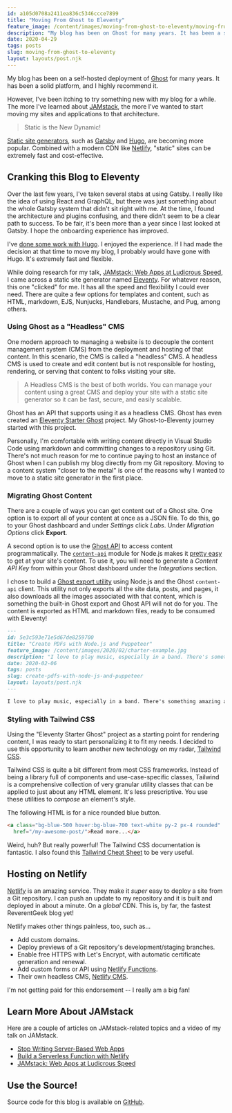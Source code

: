 ```yaml
---
id: a105d0708a2411ea836c5346ccce7899
title: "Moving From Ghost to Eleventy"
feature_image: /content/images/moving-from-ghost-to-eleventy/moving-from-ghost-to-eleventy.jpg
description: "My blog has been on Ghost for many years. It has been a solid platform, and I highly recommend it. However, I've been itching to try something new for a while..."
date: 2020-04-29
tags: posts
slug: moving-from-ghost-to-eleventy
layout: layouts/post.njk
---
```


My blog has been on a self-hosted deployment of [Ghost](https://ghost.org/) for many years. It has been a solid platform, and I highly recommend it.

However, I've been itching to try something new with my blog for a while. The more I've learned about [JAMstack](https://jamstack.org/), the more I've wanted to start moving my sites and applications to that architecture.

> Static is the New Dynamic!

[Static site generators](https://www.staticgen.com/), such as [Gatsby](https://www.gatsbyjs.org/) and [Hugo](https://gohugo.io/), are becoming more popular. Combined with a modern CDN like [Netlify](https://www.netlify.com/), "static" sites can be extremely fast and cost-effective.

## Cranking this Blog to Eleventy

Over the last few years, I've taken several stabs at using Gatsby. I really like the idea of using React and GraphQL, but there was just something about the whole Gatsby system that didn't sit right with me. At the time, I found the architecture and plugins confusing, and there didn't seem to be a clear path to success. To be fair, it's been more than a year since I last looked at Gatsby. I hope the onboarding experience has improved.

I've [done some work with Hugo](https://developer.okta.com/blog/2019/10/08/secure-and-scalable-an-introduction-to-jamstack). I enjoyed the experience. If I had made the decision at that time to move my blog, I probably would have gone with Hugo. It's extremely fast and flexible.

While doing research for my talk, [JAMstack: Web Apps at Ludicrous Speed](https://www.youtube.com/watch?v=WkCHNh5zpm0), I came across a static site generator named [Eleventy](https://www.11ty.dev/). For whatever reason, this one "clicked" for me. It has all the speed and flexibility I could ever need. There are quite a few options for templates and content, such as HTML, markdown, EJS, Nunjucks, Handlebars, Mustache, and Pug, among others.

### Using Ghost as a "Headless" CMS

One modern approach to managing a website is to decouple the content management system (CMS) from the deployment and hosting of that content. In this scenario, the CMS is called a "headless" CMS. A headless CMS is used to create and edit content but is not responsible for hosting, rendering, or serving that content to folks visiting your site.

> A Headless CMS is the best of both worlds. You can manage your content using a great CMS and deploy your site with a static site generator so it can be fast, secure, and easily scalable.

Ghost has an API that supports using it as a headless CMS. Ghost has even created an [Eleventy Starter Ghost](https://github.com/TryGhost/eleventy-starter-ghost) project. My Ghost-to-Eleventy journey started with this project.

Personally, I'm comfortable with writing content directly in Visual Studio Code using markdown and committing changes to a repository using Git. There's not much reason for me to continue paying to host an instance of Ghost when I can publish my blog directly from my Git repository. Moving to a content system "closer to the metal" is one of the reasons why I wanted to move to a static site generator in the first place.

### Migrating Ghost Content

There are a couple of ways you can get content out of a Ghost site. One option is to export all of your content at once as a JSON file. To do this, go to your Ghost dashboard and under *Settings* click *Labs*. Under *Migration Options* click **Export**.

A second option is to use the [Ghost API](https://ghost.org/docs/api/v3/) to access content programmatically. The [`content-api`](https://www.npmjs.com/package/@tryghost/content-api) module for Node.js makes it [pretty easy](https://ghost.org/docs/api/v3/javascript/content/) to get at your site's content. To use it, you will need to generate a *Content API Key* from within your Ghost dashboard under the *Integrations* section.

I chose to build a [Ghost export utility](https://github.com/reverentgeek/ghost-to-eleventy-exporter) using Node.js and the Ghost `content-api` client. This utility not only exports all the site data, posts, and pages, it also downloads all the images associated with that content, which is something the built-in Ghost export and Ghost API will not do for you. The content is exported as HTML and markdown files, ready to be consumed with Eleventy!

```markdown
---
id: 5e3c593e71e5d67de8259700
title: "Create PDFs with Node.js and Puppeteer"
feature_image: /content/images/2020/02/charter-example.jpg
description: "I love to play music, especially in a band. There's something amazing about the synergy of multiple people harmonizing voices and…"
date: 2020-02-06
tags: posts
slug: create-pdfs-with-node-js-and-puppeteer
layout: layouts/post.njk
---

I love to play music, especially in a band. There's something amazing about the synergy of multiple people harmonizing voices and instruments. However, for a band to be successful, everyone needs to be on the _same page_ or it just sounds like a mess.
```

### Styling with Tailwind CSS

Using the "Eleventy Starter Ghost" project as a starting point for rendering content, I was ready to start personalizing it to fit my needs. I decided to use this opportunity to learn another new technology on my radar, [Tailwind CSS](https://tailwindcss.com/).

Tailwind CSS is quite a bit different from most CSS frameworks. Instead of being a library full of components and use-case-specific classes, Tailwind is a comprehensive collection of very granular utility classes that can be applied to just about any HTML element. It's less prescriptive. You use these utilities to *compose* an element's style.

The following HTML is for a nice rounded blue button.

```html
<a class="bg-blue-500 hover:bg-blue-700 text-white py-2 px-4 rounded"
  href="/my-awesome-post/">Read more...</a>
```

Weird, huh? But really powerful! The Tailwind CSS documentation is fantastic. I also found this [Tailwind Cheat Sheet](https://nerdcave.com/tailwind-cheat-sheet) to be very useful.

## Hosting on Netlify

[Netlify](https://www.netlify.com/) is an amazing service. They make it *super* easy to deploy a site from a Git repository. I can push an update to my repository and it is built and deployed in about a minute. On a *global* CDN. This is, by far, the fastest ReverentGeek blog yet!

Netlify makes other things painless, too, such as...

* Add custom domains.
* Deploy previews of a Git repository's development/staging branches.
* Enable free HTTPS with Let's Encrypt, with automatic certificate generation and renewal.
* Add custom forms or API using [Netlify Functions](https://www.netlify.com/products/functions/).
* Their own headless CMS, [Netlify CMS](https://www.netlifycms.org/).

I'm not getting paid for this endorsement -- I really am a big fan!

## Learn More About JAMstack

Here are a couple of articles on JAMstack-related topics and a video of my talk on JAMstack.

* [Stop Writing Server-Based Web Apps](https://developer.okta.com/blog/2020/03/06/stop-writing-server-based-web-apps)
* [Build a Serverless Function with Netlify](https://scotch.io/tutorials/build-a-secure-serverless-function-with-netlify)
* [JAMstack: Web Apps at Ludicrous Speed](https://www.youtube.com/watch?v=WkCHNh5zpm0)

## Use the Source!

Source code for this blog is available on [GitHub](https://github.com/reverentgeek/blog).
